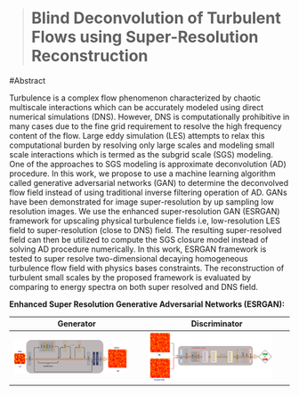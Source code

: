 > # Blind Deconvolution of Turbulent Flows using Super-Resolution Reconstruction

#Abstract

Turbulence is a complex flow phenomenon characterized by chaotic multiscale interactions which can be accurately modeled using direct numerical simulations (DNS). However, DNS is computationally prohibitive in many cases due to the fine grid requirement to resolve the high frequency content of the flow. Large eddy simulation (LES)
attempts to relax this computational burden by resolving only large scales and modeling small scale interactions which is termed as the subgrid scale (SGS) modeling. One of the approaches to SGS modeling is approximate deconvolution (AD) procedure. In this work, we propose to use a machine learning algorithm called generative
adversarial networks (GAN) to determine the deconvolved flow field instead of using traditional inverse filtering operation of AD. GANs have been demonstrated for image super-resolution by up sampling low resolution images. We use the enhanced super-resolution GAN (ESRGAN) framework for upscaling physical turbulence fields i.e,
low-resolution LES field to super-resolution (close to DNS) field. The resulting super-resolved field can then be utilized to compute the SGS closure model instead of solving AD procedure numerically. In this work, ESRGAN framework is tested to super resolve two-dimensional decaying homogeneous turbulence flow field with physics bases constraints. The reconstruction of turbulent small scales by the proposed framework is evaluated by comparing to energy spectra on both super resolved and DNS field.


**Enhanced Super Resolution Generative Adversarial Networks (ESRGAN):**  

Generator |  Discriminator
------------ | -------------
<img src="gen1.png" width="90%">| <img src="disc1.png" width="90%" >
